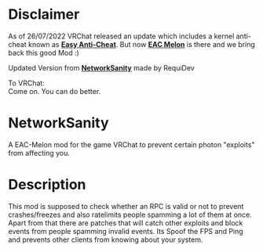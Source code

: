 # Disclaimer

As of 26/07/2022 VRChat released an update which includes a kernel anti-cheat known as [**Easy Anti-Cheat**](https://easy.ac).
But now [**EAC Melon**](https://thats.gg/melonloader/) is there and we bring back this good Mod :)

Updated Version from [**NetworkSanity**](https://github.com/RequiDev/NetworkSanity) made by RequiDev

To VRChat:  
Come on. You can do better.

# NetworkSanity
A EAC-Melon mod for the game VRChat to prevent certain photon "exploits" from affecting you.

# Description
This mod is supposed to check whether an RPC is valid or not to prevent crashes/freezes and also ratelimits people spamming a lot of them at once.
Apart from that there are patches that will catch other exploits and block events from people spamming invalid events.
Its Spoof the FPS and Ping and prevents other clients from knowing about your system.
